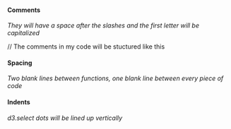 #### Comments
_They will have a space after the slashes and the first letter will be capitalized_

// The comments in my code will be stuctured like this

#### Spacing
  _Two blank lines between functions, one blank line between every piece of code_

#### Indents
_d3.select dots will be lined up vertically_
